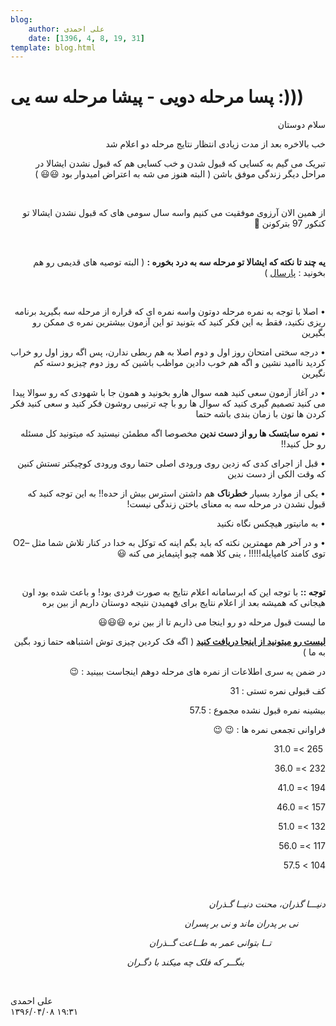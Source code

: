 ```yaml
---
blog:
    author: علی احمدی
    date: [1396, 4, 8, 19, 31]
template: blog.html
---
```

# پسا مرحله دویی - پیشا مرحله سه یی :)))

<div class="cnt">
<p class="MsoNormal" dir="RTL">سلام دوستان</p>
<p class="MsoNormal" dir="RTL">خب بالاخره بعد از مدت زیادی انتظار نتایج مرحله دو اعلام شد</p>
<p class="MsoNormal" dir="RTL">تبریک می گیم به کسایی که قبول شدن و خب کسایی هم که قبول نشدن ایشالا در مراحل دیگر زندگی موفق باشن ( البته هنوز می شه به اعتراض امیدوار بود 😃😃 )</p>
<p class="MsoNormal" dir="RTL"><br/></p>
<p class="MsoNormal" dir="RTL">از همین الان آرزوی موفقیت می کنیم واسه سال سومی های که قبول نشدن ایشالا تو کنکور 97 بترکونن 💪</p>
<p class="MsoNormal" dir="RTL"><br/></p>
<p class="MsoNormal" dir="RTL"><b>یه چند تا نکته که ایشالا تو مرحله سه به درد بخوره :</b> ( البته توصیه های قدیمی رو هم بخونید : <a href="http://shaazzz.ir/1395/04/17/%D9%85%D8%B1%D8%AD%D9%84%D9%87-3-%D9%88-%D9%86%D8%AA%D8%A7%DB%8C%D8%AC-%D9%85%D8%B1%D8%AD%D9%84%D9%87-2">پارسال</a> )</p>
<p class="MsoNormal" dir="RTL"><br/></p>
<p class="MsoNormal" dir="RTL">• اصلا با توجه به نمره مرحله دوتون واسه نمره ای که قراره از مرحله سه بگیرید برنامه ریزی نکنید، فقط به این فکر کنید که بتونید تو این آزمون بیشترین نمره ی ممکن رو بگیرین</p>
<p class="MsoNormal" dir="RTL">• درجه سختی امتحان روز اول و دوم اصلا به هم ربطی ندارن، پس اگه روز اول رو خراب کردید ناامید نشین و اگه هم خوب دادین مواظب باشین که روز دوم چیزیو دسته کم نگیرین</p>
<p class="MsoNormal" dir="RTL">• در آغاز آزمون سعی کنید همه سوال هارو بخونید و همون جا با شهودی که رو سوالا پیدا می کنید تصمیم گیری کنید که سوال ها رو با چه ترتیبی روشون فکر کنید و سعی کنید فکر کردن ها تون با زمان بندی باشه حتما</p>
<p class="MsoNormal" dir="RTL">• <b>نمره سابتسک ها رو از دست ندین</b> مخصوصا اگه مطمئن نیستید که میتونید کل مسئله رو حل کنید!!</p>
<p class="MsoNormal" dir="RTL">• قبل از اجرای کدی که زدین روی ورودی اصلی حتما روی ورودی کوچیکتر تستش کنین که وقت الکی از دست ندین</p>
<p class="MsoNormal" dir="RTL">•  یکی از موارد بسیار <b>خطرناک</b> هم داشتن استرس بیش از حده!! به این توجه کنید که قبول نشدن در مرحله سه به معنای باختن زندگی نیست!</p>
<p class="MsoNormal" dir="RTL">• به مانیتور هیچکس نگاه نکنید</p>
<p class="MsoNormal" dir="rtl">• و در آخر هم مهمترین نکته که باید بگم اینه که توکل به خدا در کنار تلاش شما مثل –O2 توی کامند کامپایله!!!!! ، ینی کلا همه چیو اپتیمایز می کنه 😃</p>
<p class="MsoNormal" dir="RTL"><br/></p>
<p class="MsoNormal" dir="RTL"><b>توجه ::</b> با توجه این که ابرسامانه اعلام نتایج به صورت فردی بود! و باعث شده بود اون هیجانی که همیشه بعد از اعلام نتایج برای فهمیدن نتیجه دوستان داریم از بین بره</p>
<p class="MsoNormal" dir="RTL">ما لیست قبول مرحله دو رو اینجا می ذاریم تا از بین نره 😃😃😃</p>
<p class="MsoNormal" dir="RTL"><a href="http://bayanbox.ir/info/2692349419513963876/m2-comp-list"><b>لیست رو میتونید از اینجا دریافت کنید</b></a> ( اگه فک کردین چیزی توش اشتباهه حتما زود بگین به ما )</p>
<p class="MsoNormal" dir="RTL">در ضمن یه سری اطلاعات از نمره های مرحله دوهم اینجاست ببینید : 😉 </p>
<p class="MsoNormal" dir="RTL">کف قبولی نمره تستی : 31</p>
<p class="MsoNormal" dir="RTL">بیشینه نمره قبول نشده مجموع : 57.5</p>
<p class="MsoNormal" dir="RTL">فراوانی تجمعی نمره ها : 😉 😉</p>
<p class="MsoNormal" dir="RTL"> 265 &gt;= 31.0</p>
<p class="MsoNormal" dir="RTL">232 &gt;= 36.0</p>
<p class="MsoNormal" dir="RTL">194 &gt;= 41.0</p>
<p class="MsoNormal" dir="RTL">157 &gt;= 46.0</p>
<p class="MsoNormal" dir="RTL">132 &gt;= 51.0</p>
<p class="MsoNormal" dir="RTL">117 &gt;= 56.0</p>
<p class="MsoNormal" dir="RTL">104 &gt; 57.5</p>
<p class="MsoNormal" dir="RTL"><i><br/></i></p>
<p class="MsoNormal" dir="RTL"><i>دنیـــا گذران، محنت دنیــا گـذران</i></p>
<p class="MsoNormal" dir="RTL"><i>           نی بر پدران ماند و نی بر پسران</i></p>
<p class="MsoNormal" dir="RTL"><i>                      تــا بتوانی عمر به طــاعت گــذران</i></p>
<p class="MsoNormal" dir="RTL"><i>                                 بنگــر که فلک چه میکند با دگـران</i></p>
<p class="MsoNormal" dir="RTL"><br/></p>
</div>

<div class="blog-info">
    <div class="blog-author">علی احمدی</div>
    <div class="blog-date">۱۳۹۶/۰۴/۰۸ ۱۹:۳۱</div>
</div>

